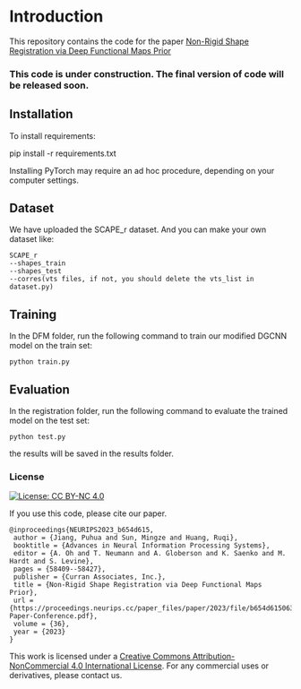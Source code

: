 

# Introduction

This repository contains the code for the paper [Non-Rigid Shape Registration via Deep Functional Maps Prior](https://deepfunctionalregistration.github.io/)


### This code is under construction. The final version of code will be released soon.


## Installation
To install requirements:

pip install -r requirements.txt

Installing PyTorch may require an ad hoc procedure, depending on your computer settings.


## Dataset
We have uploaded the SCAPE_r dataset. And you can make your own dataset like:
```
SCAPE_r
--shapes_train
--shapes_test
--corres(vts files, if not, you should delete the vts_list in dataset.py)
```

## Training
In the DFM folder, run the following command to train our modified DGCNN model on the train set:
```trian
python train.py
```

## Evaluation
In the registration folder, run the following command to evaluate the trained model on the test set:
```eval
python test.py
```
the results will be saved in the results folder.

### License
[![License: CC BY-NC 4.0](https://img.shields.io/badge/License-CC%20BY--NC%204.0-lightgrey.svg)](https://creativecommons.org/licenses/by-nc/4.0/)

If you use this code, please cite our paper.

```
@inproceedings{NEURIPS2023_b654d615,
 author = {Jiang, Puhua and Sun, Mingze and Huang, Ruqi},
 booktitle = {Advances in Neural Information Processing Systems},
 editor = {A. Oh and T. Neumann and A. Globerson and K. Saenko and M. Hardt and S. Levine},
 pages = {58409--58427},
 publisher = {Curran Associates, Inc.},
 title = {Non-Rigid Shape Registration via Deep Functional Maps Prior},
 url = {https://proceedings.neurips.cc/paper_files/paper/2023/file/b654d6150630a5ba5df7a55621390daf-Paper-Conference.pdf},
 volume = {36},
 year = {2023}
}

```

This work is licensed under a [Creative Commons Attribution-NonCommercial 4.0 International License](http://creativecommons.org/licenses/by-nc/4.0/). 
For any commercial uses or derivatives, please contact us.
